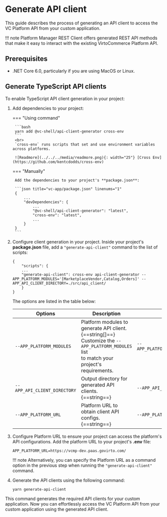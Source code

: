 # Generate API client

This guide describes the process of generating an API client to access the VC Platform API from your custom application. 

!!! note 
    Platform Manager REST Client offers generated REST API methods that make it easy to interact with the existing VirtoCommerce Platform API.

## Prerequisites

* .NET Core 6.0, particularly if you are using MacOS or Linux.

## Generate TypeScript API clients

To enable TypeScript API client generation in your project:

1. Add dependencies to your project:

    === "Using command"

        ```bash
        yarn add @vc-shell/api-client-generator cross-env
        ```
        <br>
        `cross-env` runs scripts that set and use environment variables across platforms. 

        ![Readmore](../../../media/readmore.png){: width="25"} [Cross Env](https://github.com/kentcdodds/cross-env) 

    === "Manually"
    
        Add the dependencies to your project's **package.json**:

        ```json title="vc-app/package.json" linenums="1"
        {
            ...
            "devDependencies": {
                ...
                "@vc-shell/api-client-generator": "latest",
                "cross-env": "latest",
                ...
            }
        }
        ```

1. Configure client generation in your project. Inside your project's **package.json** file, add a `"generate-api-client"` command to the list of scripts:

    ```title="vc-app-extend/package.json" linenums="1"
    {
        "scripts": {
        ...
        "generate-api-client": cross-env api-client-generator --APP_PLATFORM_MODULES='[MarketplaceVendor,Catalog,Orders]' --APP_API_CLIENT_DIRECTORY=./src/api_client/
        }
    }
    ```
    
    The options are listed in the table below:

    |          Options           	|                        Description                            	|                          Example                          	|
    |-----------------------------	|----------------------------------------------------------------	|------------------------------------------------------------	|
    | `--APP_PLATFORM_MODULES`     	| Platform modules to generate API client.<br>{==string[]==} <br> Customize the `--APP_PLATFORM_MODULES` list<br>to match your project's requirements.	| `--APP_PLATFORM_MODULES='[MarketplaceVendor,Orders,Catalog]'` 	|
    | `--APP_API_CLIENT_DIRECTORY` 	| Output directory for generated API clients. <br>{==string==} 	| `--APP_API_CLIENT_DIRECTORY=./src/api_client/`                	|
    | `--APP_PLATFORM_URL`         	| Platform URL to obtain client API configs. <br>{==string==} 	    | `--APP_PLATFORM_URL=https://vcmp-dev.paas.govirto.com/`       	|

1. Configure Platform URL to ensure your project can access the platform's API configurations. Add the platform URL to your project's **.env** file:

    ```title="vc-app-extend/.env"
    APP_PLATFORM_URL=https://vcmp-dev.paas.govirto.com/
    ```

    !!! note
        Alternatively, you can specify the Platform URL as a command option in the previous step when running the `"generate-api-client"` command.

1. Generate the API clients using the following command:

    ```
    yarn generate-api-client
    ```

This command generates the required API clients for your custom application. Now you can effortlessly access the VC Platform API from your custom application using the generated API client.